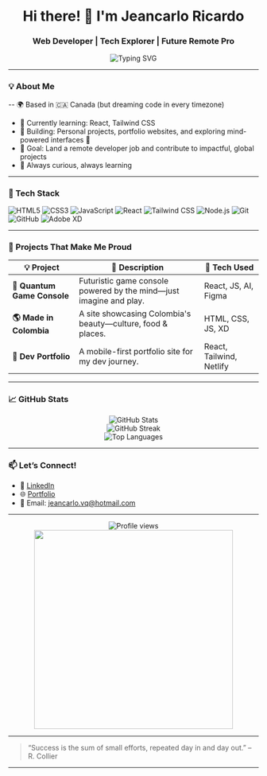 <h1 align="center">Hi there! 👋 I'm Jeancarlo Ricardo</h1>
<h3 align="center">Web Developer | Tech Explorer | Future Remote Pro</h3>

<p align="center">
  <img src="https://readme-typing-svg.demolab.com?font=Fira+Code&weight=600&size=22&pause=1000&color=00F7FF&center=true&vCenter=true&width=440&lines=Building+cool+web+projects...;Learning+every+day!;Let%E2%80%99s+connect+%F0%9F%91%8D" alt="Typing SVG" />
</p>

---

### 💡 About Me

-- 🌍 Based in 🇨🇦 Canada (but dreaming code in every timezone)
- 🌱 Currently learning: React, Tailwind CSS
- 🔭 Building: Personal projects, portfolio websites, and exploring mind-powered interfaces 🤯
- 🎯 Goal: Land a remote developer job and contribute to impactful, global projects
- 🧠 Always curious, always learning

---

### 🧰 Tech Stack

![HTML5](https://img.shields.io/badge/-HTML5-E34F26?style=flat&logo=html5&logoColor=white)
![CSS3](https://img.shields.io/badge/-CSS3-1572B6?style=flat&logo=css3)
![JavaScript](https://img.shields.io/badge/-JavaScript-F7DF1E?style=flat&logo=javascript&logoColor=000)
![React](https://img.shields.io/badge/-React-61DAFB?style=flat&logo=react)
![Tailwind CSS](https://img.shields.io/badge/-Tailwind-38B2AC?style=flat&logo=tailwind-css)
![Node.js](https://img.shields.io/badge/-Node.js-339933?style=flat&logo=node.js)
![Git](https://img.shields.io/badge/-Git-F05032?style=flat&logo=git)
![GitHub](https://img.shields.io/badge/-GitHub-181717?style=flat&logo=github)
![Adobe XD](https://img.shields.io/badge/-AdobeXD-FF61F6?style=flat&logo=adobe-xd)

---

### 🧠 Projects That Make Me Proud

| 💡 Project | 🔎 Description | 🔧 Tech Used |
|-----------|----------------|--------------|
| **🧠 Quantum Game Console** | Futuristic game console powered by the mind—just imagine and play. | React, JS, AI, Figma |
| **🌎 Made in Colombia** | A site showcasing Colombia's beauty—culture, food & places. | HTML, CSS, JS, XD |
| **📱 Dev Portfolio** | A mobile-first portfolio site for my dev journey. | React, Tailwind, Netlify |

---

### 📈 GitHub Stats

<p align="center">
  <img src="https://github-readme-stats.vercel.app/api?username=jeanvq&show_icons=true&theme=radical" alt="GitHub Stats" />
  <br />
  <img src="https://github-readme-streak-stats.herokuapp.com/?user=jeanvq&theme=radical" alt="GitHub Streak" />
  <br />
  <img src="https://github-readme-stats.vercel.app/api/top-langs/?username=jeanvq&layout=compact&theme=radical" alt="Top Languages" />
</p>

---

### 📫 Let’s Connect!

- 💼 [LinkedIn](https://www.linkedin.com/in/jeancarlo-ricardo-392b4a365/)  
- 🌐 [Portfolio](https://your-portfolio-link.com)  
- 📧 Email: jeancarlo.vq@hotmail.com  

---

<p align="center">
  <img src="https://komarev.com/ghpvc/?username=jeanvq&label=Profile+Views&color=blueviolet&style=flat" alt="Profile views" />
  <br />
  <img src="https://media.giphy.com/media/qgQUggAC3Pfv687qPC/giphy.gif" width="400" />
</p>

---

> “Success is the sum of small efforts, repeated day in and day out.” – R. Collier

---

